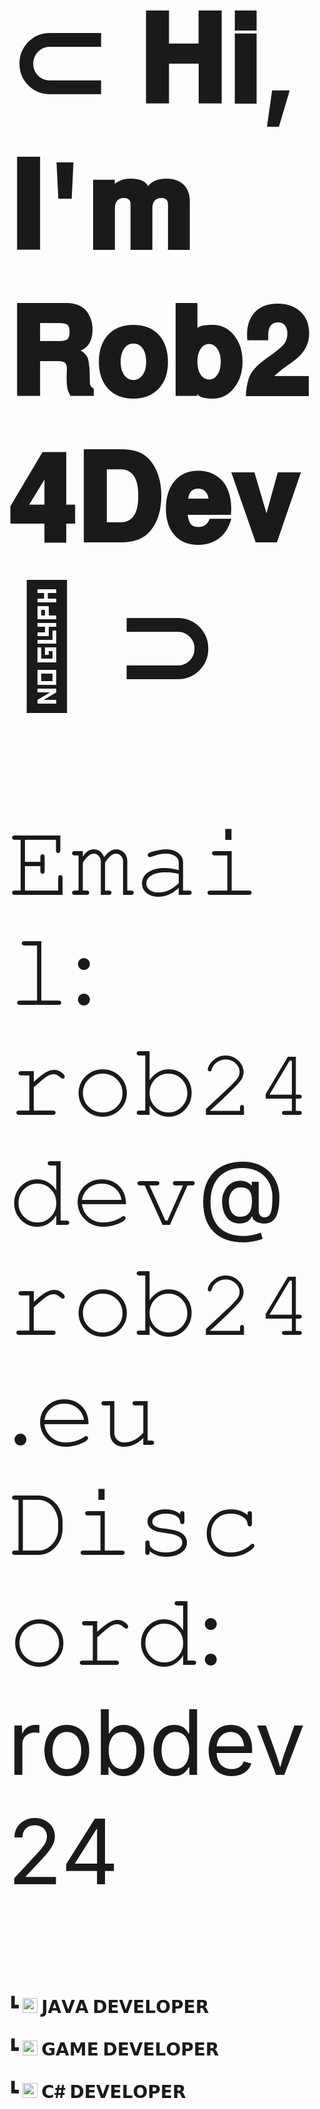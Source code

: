 <h1 style="font-size:20vw">⊂ 𝐇𝐢, 𝐈'𝐦 𝐑𝐨𝐛𝟐𝟒𝐃𝐞𝐯👋 ⊃</h1>
<p style="font-size:15vw">𝙴𝚖𝚊𝚒𝚕: 𝚛𝚘𝚋𝟸𝟺𝚍𝚎𝚟@𝚛𝚘𝚋𝟸𝟺.𝚎𝚞 𝙳𝚒𝚜𝚌𝚘𝚛𝚍: robdev24</p>
<h1 style="border-radius:15px"/>┗  <img src="https://cdn-icons-png.flaticon.com/128/5968/5968282.png" style="width:24px;height:24px;"> 𝗝𝗔𝗩𝗔 𝗗𝗘𝗩𝗘𝗟𝗢𝗣𝗘𝗥  <br> <br> ┗ <img src="https://cdn-icons-png.flaticon.com/128/5969/5969294.png" style="width:24px;height:24px;"> 𝗚𝗔𝗠𝗘 𝗗𝗘𝗩𝗘𝗟𝗢𝗣𝗘𝗥 <br> <br> ┗ <img src="https://cdn-icons-png.flaticon.com/128/6132/6132221.png" style="width:24px;height:24px;"> 𝗖# 𝗗𝗘𝗩𝗘𝗟𝗢𝗣𝗘𝗥 </h1>
<h1 style="font-size:20vw">𝗛𝗢𝗕𝗕𝗜𝗘𝗦</h1>
<h1 style="font-size:15vw">
┗ <img src="https://cdn-icons-png.flaticon.com/128/2420/2420249.png" style="width:28px;height:28px;"> Programming(Games,Discord Bots, MCPlugins, Applications)  <br> 
┗ <img src="https://cdn-icons-png.flaticon.com/128/4257/4257483.png" style="width:28px;height:28px;"> Technology  <br> 
┗ <img src="https://cdn-icons-png.flaticon.com/128/1409/1409036.png" style="width:28px;height:28px;"> Minecraft Server Setup  <br> 
┗ <img src="https://cdn-icons-png.flaticon.com/128/2335/2335279.png" style="width:28px;height:28px;"> Discord Server Setup</h1>
<h1 style="font-size:20vw">𝗪𝗛𝗔𝗧 𝗔𝗠 𝗜 𝗪𝗢𝗥𝗞𝗜𝗡𝗚 𝗢𝗡?</h1>
<h1 style="font-size:15vw">┗ RevenantDevelopments <br> &ensp; ┗ A team that makes plugins and discord bots for peoples. <br> &ensp; ┗ Status: Coming Soon!  <br> ┗ NewTonium Studio <br> &ensp; ┗ A studio that will make computer and mobile games. <br> &ensp; ┗ Status: Coming Soon!</h1>
<p style="font-size:15vw"><br></p>
<h1 style="font-size:160%">⊂ 𝐓𝐇𝐀𝐍𝐊 𝐘𝐎𝐔 𝐅𝐎𝐑 𝐕𝐈𝐄𝐖𝐈𝐍𝐆 𝐌𝐘 𝐏𝐑𝐎𝐅𝐈𝐋𝐄 🙏 ⊃</h1>
